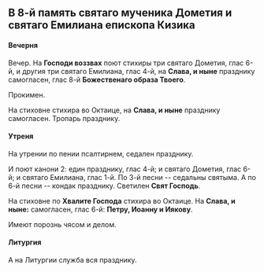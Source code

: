 
## В 8-й память святаго мученика Дометия и святаго Емилиана епископа Кизика

#### Вечерня

Вечер. На **Господи воззвах** поют стихиры три святаго Дометия, глас 6-й, 
и другия три святаго Емилиана, глас 4-й, на **Слава, и ныне** празднику самогласен, 
глас 8-й **Божественаго образа Твоего**.

Прокимен. 

На стиховне стихира во Октаице, на **Слава, и ныне** празднику самогласен. 
Тропарь празднику.

#### Утреня

На утрении по пении псалтирнем, седален празднику.

И поют канони 2: един празднику, глас 4-й; и святаго Дометия, глас 6-й; 
и святаго Емилиана, глас 1-й. По 3-й песни -- седальны святыма. 
А по 6-й песни -- кондак празднику. Светилен **Свят Господь**.

На стиховне по **Хвалите Господа** стихира во Октаице. На **Слава, и ныне:** 
самогласен, глас 6-й: **Петру, Иоанну и Иякову**. 

Имеют порознь чясом и делом.

#### Литургия

А на Литургии служба вся празднику.
